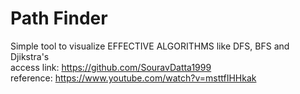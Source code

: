 # Path Finder

Simple tool to visualize EFFECTIVE ALGORITHMS like DFS, BFS and Djikstra's <br>
access link: https://github.com/SouravDatta1999 <br>
reference: https://www.youtube.com/watch?v=msttfIHHkak
